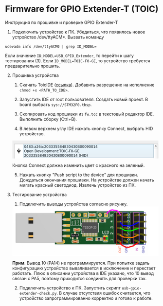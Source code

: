 # Firmware for GPIO Extender-T (TOIC)

Инструкция по прошивке и проверке GPIO Extender-T

1. Подключить устройство к ПК. Убедиться, что появилось новое устройство /dev/ttyACM*. Вызвать
команду

```
udevadm info /dev/ttyACM0 | grep ID_MODEL=
```

Если значение `ID_MODEL=USB_GPIO_Extender`, то перейти к шагу тестирования (3). Если
`ID_MODEL=TOIC-F0-GE`, то устройство требуется предварительно прошить.

2. Прошивка устройства

    1. Скачать ToicIDE ([ссылка](https://software.open-dev.ru/software/toicide/0.2.2/ToicIDE-x64.AppImage)).
    Добавить разрешение на исполнение `chmod +x <PATH_TO_IDE>`.

    2. Запустить IDE от root пользователя. Создать новый проект. В board выбрать `sys://STM32F0.tbsp`.

    3. Скопировать код прошивки из `fw.tcc` в текстовый редактор IDE. Выполнить сборку (Ctrl+B).

    4. В левом верхнем углу IDE нажать кнопку Connect, выбрать HID устройство.

    <img src="_img\connect-to-device.png" alt="connect_to_device" align="center">

    Кнопка Connect должна изменить цвет с красного на зеленый.

    5. Нажать кнопку "Push script to the device" для прошивки. Дождаться окончания прошивки.
    На устройстве должен начать мигать красный светодиод. Извлечь устройство из ПК.

3. Тестирование устройства

    1. Подключить выводы устройства согласно рисунку.

    <img src="_img\extender-test-connection.png" alt="test_connection" align="center">

    **Прим**. Вывод 10 (PA14) не программируется. При попытке задать конфигурацию устройство
    вываливается в исключение и перестает работать. Плюс в описании устройства в IDE указано, что
    10 вывод связан с PA5, поэтому приходится соединять для проверки так.

    2. Подключить устройство к ПК. Запустить скрипт `usb-gpio-extender-check.py`. В случае отсутствия
    ошибок считается, что устройство запрограммированно корректно и готово к работе.

